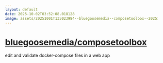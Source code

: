 ```yaml
---
layout: default
date: 2025-10-02T03:52:08.018128
image: assets/20251001T135023984--bluegoosemedia--composetoolbox--20251001T135244441--cropped.png
---
```


# [bluegoosemedia/composetoolbox](https://github.com/bluegoosemedia/composetoolbox)

edit and validate docker-compose files in a web app
